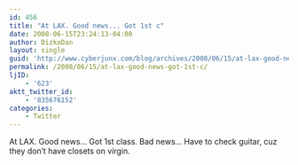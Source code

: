 ```yaml
---
id: 456
title: "At LAX. Good news... Got 1st c"
date: 2008-06-15T23:24:13-04:00
author: DizkoDan
layout: single
guid: 'http://www.cyberjunx.com/blog/archives/2008/06/15/at-lax-good-news-got-1st-c/'
permalink: /2008/06/15/at-lax-good-news-got-1st-c/
ljID:
    - '623'
aktt_twitter_id:
    - '835676152'
categories:
    - Twitter
---
```


At LAX. Good news… Got 1st class. Bad news… Have to check guitar, cuz they don’t have closets on virgin.